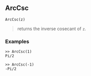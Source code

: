 ## ArcCsc

```
ArcCsc(z)
```

> returns the inverse cosecant of `z`.
 
### Examples

``` 
>> ArcCsc(1)    
Pi/2  
  
>> ArcCsc(-1)    
-Pi/2 
``` 
  